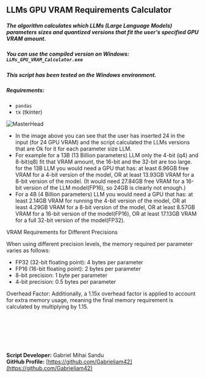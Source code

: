 ## LLMs GPU VRAM Requirements Calculator

##### The algorithm calculates which LLMs (Large Language Models) parameters sizes and quantized versions that fit the user's specified GPU VRAM amount.
##### You can use the compiled version on Windows: `LLMs_GPU_VRAM_Calculator.exe`



##### This script has been tested on the Windows environment.



##### Requirements:

- `pandas`
- `tk` (tkinter)


![MasterHead](https://i.imgur.com/GyT2EXf.png)


- In the image above you can see that the user has inserted 24 in the input (for 24 GPU VRAM) and the script calculated the LLMs versions that are Ok for it for each parameter size LLM.
- For example for a 13B (13 Billion parameters) LLM only the 4-bit (q4) and 8-bit(q8) fit that VRAM amount, the 16-bit and the 32-bit are too large. for the 13B LLM you would need a GPU that has: at least 6.96GB free VRAM for a 4-bit version of the model, OR at least 13.93GB VRAM for a 8-bit version of the model. (It would need 27.84GB free VRAM for a 16-bit version of the LLM model(FP16), so 24GB is clearly not enough.)
- For a 4B (4 Billion parameters) LLM you would need a GPU that has: at least 2.14GB VRAM for running the 4-bit version of the model, OR at least 4.29GB VRAM for a 8-bit version of the model, OR at least 8.57GB VRAM for a 16-bit version of the model(FP16), OR at least 17.13GB VRAM for a full 32-bit version of the model(FP32).



VRAM Requirements for Different Precisions

When using different precision levels, the memory required per parameter varies as follows:

* FP32 (32-bit floating point): 4 bytes per parameter
* FP16 (16-bit floating point): 2 bytes per parameter
* 8-bit precision: 1 byte per parameter
* 4-bit precision: 0.5 bytes per parameter


Overhead Factor:
Additionally, a 1.15x overhead factor is applied to account for extra memory usage, meaning the final memory requirement is calculated by multiplying by 1.15.




<br><br>





<br><br>




**Script Developer:** Gabriel Mihai Sandu  
**GitHub Profile:** [https://github.com/Gabrieliam42](https://github.com/Gabrieliam42)
